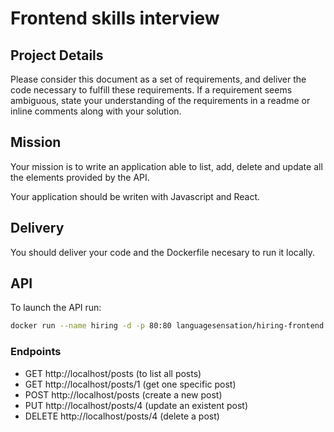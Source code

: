 # Frontend skills interview

## Project Details

Please consider this document as a set of requirements, and deliver the code necessary to fulfill these requirements. If a requirement seems ambiguous, state your understanding of the requirements in a readme or inline comments along with your solution.

## Mission

Your mission is to write an application able to list, add, delete and update all the elements provided by the API.

Your application should be writen with Javascript and React.

## Delivery

You should deliver your code and the Dockerfile necesary to run it locally.

## API

To launch the API run:
```sh
docker run --name hiring -d -p 80:80 languagesensation/hiring-frontend:latest
```

### Endpoints

- GET http://localhost/posts (to list all posts)
- GET http://localhost/posts/1 (get one specific post)
- POST http://localhost/posts (create a new post)
- PUT http://localhost/posts/4 (update an existent post)
- DELETE http://localhost/posts/4 (delete a post)
